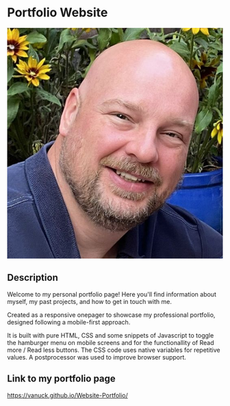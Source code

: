 # Portfolio Website

![screenshot](assets/mepic2.jpg)

## Description

Welcome to my personal portfolio page! Here you'll find information about myself, my past projects, and how to get in touch with me.

Created as a responsive onepager to showcase my professional portfolio, designed following a mobile-first approach.

It is built with pure HTML, CSS and some snippets of Javascript to toggle the hamburger menu on mobile screens and for the functionallity of Read more / Read less buttons.
The CSS code uses native variables for repetitive values.
A postprocessor was used to improve browser support.

## Link to my portfolio page

https://vanuck.github.io/Website-Portfolio/
